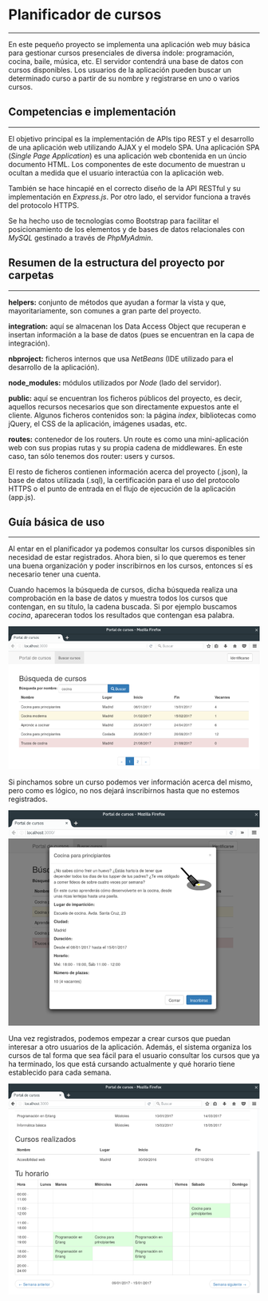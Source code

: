 <!--Creado por Jonathan Carrero Aranda -->

**Planificador de cursos**
==============
----------
     
En este pequeño proyecto se implementa una aplicación web muy básica para gestionar cursos presenciales de diversa índole: programación, cocina, baile, música, etc. El servidor contendrá una base de datos con cursos disponibles. Los usuarios de la aplicación pueden buscar un determinado curso a partir de su nombre y registrarse en uno o varios cursos.

## Competencias e implementación
---------------------------

El objetivo principal es la implementación de APIs tipo REST y el desarrollo de una aplicación web utilizando AJAX y el modelo SPA.
Una aplicación SPA (*Single Page Application*) es una aplicación web cbontenida en un úncio documento HTML. Los componentes de este documento de muestran u ocultan a medida que el usuario interactúa con la aplicación web.

También se hace hincapié en el correcto diseño de la API RESTful y su implementación en *Express.js*. Por otro lado, el servidor funciona a través del protocolo HTTPS.

Se ha hecho uso de tecnologías como Bootstrap para facilitar el posicionamiento de los elementos y de bases de datos relacionales con *MySQL* gestinado a través de *PhpMyAdmin*.

## Resumen de la estructura del proyecto por carpetas
---------------------------

**helpers:** conjunto de métodos que ayudan a formar la vista y que, mayoritariamente, son comunes a gran parte del proyecto.

**integration:** aquí se almacenan los Data Access Object que recuperan e insertan información a la base de datos (pues se encuentran en la capa de integración).

**nbproject:** ficheros internos que usa *NetBeans* (IDE utilizado para el desarrollo de la aplicación).

**node_modules:** módulos utilizados por *Node* (lado del servidor).

**public:** aquí se encuentran los ficheros públicos del proyecto, es decir, aquellos recursos necesarios que son directamente expuestos ante el cliente. Algunos ficheros contenidos son: la página *index*, bibliotecas como jQuery, el CSS de la aplicación, imágenes usadas, etc.

**routes:** contenedor de los routers. Un route es como una mini-aplicación web con sus propias rutas y su propia cadena de middlewares. En este caso, tan sólo tenemos dos router: users y cursos.

El resto de ficheros contienen información acerca del proyecto (.json), la base de datos utilizada (.sql), la certificación para el uso del protocolo HTTPS o el punto de entrada en el flujo de ejecución de la aplicación (app.js).

## Guía básica de uso
---------------------------

Al entar en el planificador ya podemos consultar los cursos disponibles sin necesidad de estar registrados. Ahora bien, si lo que queremos es tener una buena organización y poder inscribirnos en los cursos, entonces sí es necesario tener una cuenta.

Cuando hacemos la búsqueda de cursos, dicha búsqueda realiza una comprobación en la base de datos y muestra todos los cursos que contengan, en su título, la cadena buscada. Si por ejemplo buscamos *cocina*, apareceran todos los resultados que contengan esa palabra.

![enter image description here](https://github.com/Joncarre/Programacion-web/blob/master/Planificador%20de%20cursos/images/imagen1.png)

Si pinchamos sobre un curso podemos ver información acerca del mismo, pero como es lógico, no nos dejará inscribirnos hasta que no estemos registrados.

![enter image description here](https://github.com/Joncarre/Programacion-web/blob/master/Planificador%20de%20cursos/images/imagen2.png)

Una vez registrados, podemos empezar a crear cursos que puedan interesar a otro usuarios de la aplicación. Además, el sistema organiza los cursos de tal forma que sea fácil para el usuario consultar los cursos que ya ha terminado, los que está cursando actualmente y qué horario tiene establecido para cada semana.

![enter image description here](https://github.com/Joncarre/Programacion-web/blob/master/Planificador%20de%20cursos/images/imagen3.png)
